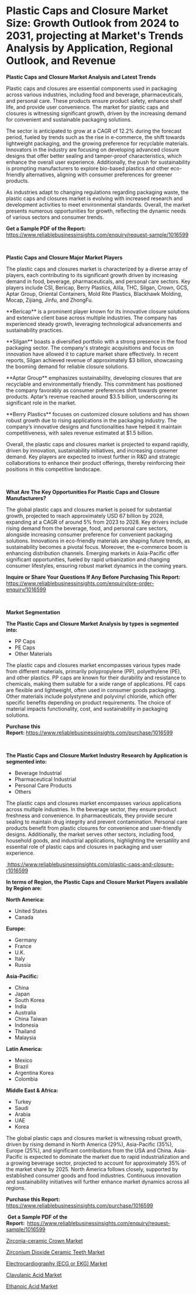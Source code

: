 <p><h1>Plastic Caps and Closure Market Size: Growth Outlook from 2024 to 2031, projecting at Market's Trends Analysis by Application, Regional Outlook, and Revenue</h1></p><p><strong>Plastic Caps and Closure Market Analysis and Latest Trends</strong></p>
<p><p>Plastic caps and closures are essential components used in packaging across various industries, including food and beverage, pharmaceuticals, and personal care. These products ensure product safety, enhance shelf life, and provide user convenience. The market for plastic caps and closures is witnessing significant growth, driven by the increasing demand for convenient and sustainable packaging solutions. </p><p>The sector is anticipated to grow at a CAGR of 12.2% during the forecast period, fueled by trends such as the rise in e-commerce, the shift towards lightweight packaging, and the growing preference for recyclable materials. Innovators in the industry are focusing on developing advanced closure designs that offer better sealing and tamper-proof characteristics, which enhance the overall user experience. Additionally, the push for sustainability is prompting manufacturers to explore bio-based plastics and other eco-friendly alternatives, aligning with consumer preferences for greener products. </p><p>As industries adapt to changing regulations regarding packaging waste, the plastic caps and closures market is evolving with increased research and development activities to meet environmental standards. Overall, the market presents numerous opportunities for growth, reflecting the dynamic needs of various sectors and consumer trends.</p></p>
<p><strong>Get a Sample PDF of the Report:&nbsp;</strong> <a href="https://www.reliablebusinessinsights.com/enquiry/request-sample/1016599?utm_campaign=96&utm_medium=2&utm_source=Github&utm_content=ia&utm_term=08112024&utm_id=plastic-caps-and-closure">https://www.reliablebusinessinsights.com/enquiry/request-sample/1016599</a></p>
<p>&nbsp;</p>
<p><strong>Plastic Caps and Closure Major Market Players</strong></p>
<p><p>The plastic caps and closures market is characterized by a diverse array of players, each contributing to its significant growth driven by increasing demand in food, beverage, pharmaceuticals, and personal care sectors. Key players include CSI, Bericap, Berry Plastics, Alila, THC, Silgan, Crown, GCS, Aptar Group, Oriental Containers, Mold Rite Plastics, Blackhawk Molding, Mocap, Zijiang, Jinfu, and ZhongFu.</p><p>**Bericap** is a prominent player known for its innovative closure solutions and extensive client base across multiple industries. The company has experienced steady growth, leveraging technological advancements and sustainability practices. </p><p>**Silgan** boasts a diversified portfolio with a strong presence in the food packaging sector. The company's strategic acquisitions and focus on innovation have allowed it to capture market share effectively. In recent reports, Silgan achieved revenue of approximately $3 billion, showcasing the booming demand for reliable closure solutions.</p><p>**Aptar Group** emphasizes sustainability, developing closures that are recyclable and environmentally friendly. This commitment has positioned the company favorably as consumer preferences shift towards greener products. Aptar’s revenue reached around $3.5 billion, underscoring its significant role in the market.</p><p>**Berry Plastics** focuses on customized closure solutions and has shown robust growth due to rising applications in the packaging industry. The company’s innovative designs and functionalities have helped it maintain competitiveness, with sales revenue estimated at $1.5 billion.</p><p>Overall, the plastic caps and closures market is projected to expand rapidly, driven by innovation, sustainability initiatives, and increasing consumer demand. Key players are expected to invest further in R&D and strategic collaborations to enhance their product offerings, thereby reinforcing their positions in this competitive landscape.</p></p>
<p>&nbsp;</p>
<p><strong>What Are The Key Opportunities For Plastic Caps and Closure Manufacturers?</strong></p>
<p><p>The global plastic caps and closures market is poised for substantial growth, projected to reach approximately USD 67 billion by 2028, expanding at a CAGR of around 5% from 2023 to 2028. Key drivers include rising demand from the beverage, food, and personal care sectors, alongside increasing consumer preference for convenient packaging solutions. Innovations in eco-friendly materials are shaping future trends, as sustainability becomes a pivotal focus. Moreover, the e-commerce boom is enhancing distribution channels. Emerging markets in Asia-Pacific offer significant opportunities, fueled by rapid urbanization and changing consumer lifestyles, ensuring robust market dynamics in the coming years.</p></p>
<p><strong>Inquire or Share Your Questions If Any Before Purchasing This Report:</strong> <a href="https://www.reliablebusinessinsights.com/enquiry/pre-order-enquiry/1016599?utm_campaign=96&utm_medium=2&utm_source=Github&utm_content=ia&utm_term=08112024&utm_id=plastic-caps-and-closure">https://www.reliablebusinessinsights.com/enquiry/pre-order-enquiry/1016599</a></p>
<p>&nbsp;</p>
<p><strong>Market Segmentation</strong></p>
<p><strong>The Plastic Caps and Closure Market Analysis by types is segmented into:</strong></p>
<p><ul><li>PP Caps</li><li>PE Caps</li><li>Other Materials</li></ul></p>
<p><p>The plastic caps and closures market encompasses various types made from different materials, primarily polypropylene (PP), polyethylene (PE), and other plastics. PP caps are known for their durability and resistance to chemicals, making them suitable for a wide range of applications. PE caps are flexible and lightweight, often used in consumer goods packaging. Other materials include polystyrene and polyvinyl chloride, which offer specific benefits depending on product requirements. The choice of material impacts functionality, cost, and sustainability in packaging solutions.</p></p>
<p><strong>Purchase this Report:&nbsp;</strong><a href="https://www.reliablebusinessinsights.com/purchase/1016599?utm_campaign=96&utm_medium=2&utm_source=Github&utm_content=ia&utm_term=08112024&utm_id=plastic-caps-and-closure">https://www.reliablebusinessinsights.com/purchase/1016599</a></p>
<p>&nbsp;</p>
<p><strong>The Plastic Caps and Closure Market Industry Research by Application is segmented into:</strong></p>
<p><ul><li>Beverage Industrial</li><li>Pharmaceutical Industrial</li><li>Personal Care Products</li><li>Others</li></ul></p>
<p><p>The plastic caps and closures market encompasses various applications across multiple industries. In the beverage sector, they ensure product freshness and convenience. In pharmaceuticals, they provide secure sealing to maintain drug integrity and prevent contamination. Personal care products benefit from plastic closures for convenience and user-friendly designs. Additionally, the market serves other sectors, including food, household goods, and industrial applications, highlighting the versatility and essential role of plastic caps and closures in packaging and user experience.</p></p>
<p><a href="https://www.reliablebusinessinsights.com/plastic-caps-and-closure-r1016599?utm_campaign=96&utm_medium=2&utm_source=Github&utm_content=ia&utm_term=08112024&utm_id=plastic-caps-and-closure">&nbsp;https://www.reliablebusinessinsights.com/plastic-caps-and-closure-r1016599</a></p>
<p><strong>In terms of Region, the Plastic Caps and Closure Market Players available by Region are:</strong></p>
<p>
    <p> <strong> North America: </strong>
        <ul>
            <li>United States</li>
            <li>Canada</li>
        </ul>
        </p> 
    <p> <strong> Europe: </strong>
        <ul>
            <li>Germany</li>
            <li>France</li>
            <li>U.K.</li>
            <li>Italy</li>
            <li>Russia</li>
        </ul>
        </p> 
    <p> <strong> Asia-Pacific: </strong>
        <ul>
            <li>China</li>
            <li>Japan</li>
            <li>South Korea</li>
            <li>India</li>
            <li>Australia</li>
            <li>China Taiwan</li>
            <li>Indonesia</li>
            <li>Thailand</li>
            <li>Malaysia</li>
        </ul>
        </p> 
    <p> <strong> Latin America: </strong>
        <ul>
            <li>Mexico</li>
            <li>Brazil</li>
            <li>Argentina Korea</li>
            <li>Colombia</li>
        </ul>
        </p> 
    <p> <strong> Middle East & Africa: </strong>
        <ul>
            <li>Turkey</li>
            <li>Saudi</li>
            <li>Arabia</li>
            <li>UAE</li>
            <li>Korea</li>
        </ul>
    </p>
    </p>
<p><p>The global plastic caps and closures market is witnessing robust growth, driven by rising demand in North America (29%), Asia-Pacific (35%), Europe (25%), and significant contributions from the USA and China. Asia-Pacific is expected to dominate the market due to rapid industrialization and a growing beverage sector, projected to account for approximately 35% of the market share by 2025. North America follows closely, supported by established consumer goods and food industries. Continuous innovation and sustainability initiatives will further enhance market dynamics across all regions.</p></p>
<p><strong>Purchase this Report: </strong><a href="https://www.reliablebusinessinsights.com/purchase/1016599?utm_campaign=96&utm_medium=2&utm_source=Github&utm_content=ia&utm_term=08112024&utm_id=plastic-caps-and-closure">https://www.reliablebusinessinsights.com/purchase/1016599</a></p>
<p>&nbsp;<strong>Get a Sample PDF of the Report:&nbsp;&nbsp;</strong><a href="https://www.reliablebusinessinsights.com/enquiry/request-sample/1016599?utm_campaign=96&utm_medium=2&utm_source=Github&utm_content=ia&utm_term=08112024&utm_id=plastic-caps-and-closure">https://www.reliablebusinessinsights.com/enquiry/request-sample/1016599</a></p>
<p><strong></strong></p>
<p><p><a href="https://issuu.com/reportprime-2/docs/zirconia-ceramic-crown-market-size-_b7d780ff1c9e77?utm_campaign=96&utm_medium=2&utm_source=Github&utm_content=ia&utm_term=08112024&utm_id=plastic-caps-and-closure">Zirconia-ceramic Crown Market</a></p><p><a href="https://issuu.com/reportprime-2/docs/zirconium-dioxide-ceramic-teeth-mar_91d67328da93d8?utm_campaign=96&utm_medium=2&utm_source=Github&utm_content=ia&utm_term=08112024&utm_id=plastic-caps-and-closure">Zirconium Dioxide Ceramic Teeth Market</a></p><p><a href="https://issuu.com/reportprime-2/docs/electrocardiography-ecg-or-ekg-mark_300871250973d7?utm_campaign=96&utm_medium=2&utm_source=Github&utm_content=ia&utm_term=08112024&utm_id=plastic-caps-and-closure">Electrocardiography (ECG or EKG) Market</a></p><p><a href="https://github.com/jennyt6m/Market-Research-Report-List-1/blob/main/clavulanic-acid-market.md?utm_campaign=96&utm_medium=2&utm_source=Github&utm_content=ia&utm_term=08112024&utm_id=plastic-caps-and-closure">Clavulanic Acid Market</a></p><p><a href="https://github.com/MegiMusaj575/Market-Research-Report-List-1/blob/main/ethanoic-acid-market.md?utm_campaign=96&utm_medium=2&utm_source=Github&utm_content=ia&utm_term=08112024&utm_id=plastic-caps-and-closure">Ethanoic Acid Market</a></p></p>